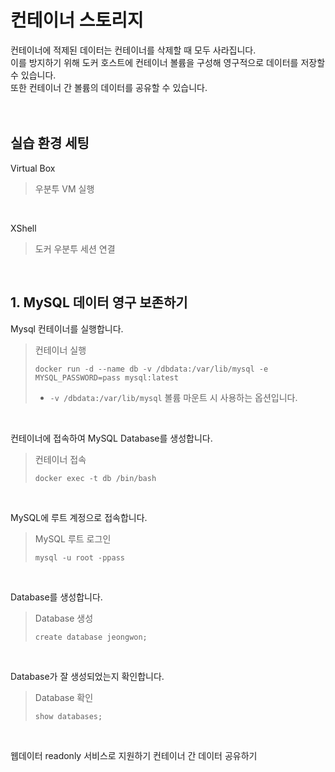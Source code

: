 # 컨테이너 스토리지

컨테이너에 적제된 데이터는 컨테이너를 삭제할 때 모두 사라집니다.   
이를 방지하기 위해 도커 호스트에 컨테이너 볼륨을 구성해 영구적으로 데이터를 저장할 수 있습니다.   
또한 컨테이너 간 볼륨의 데이터를 공유할 수 있습니다.
<br />
<br />
<br />

## 실습 환경 세팅

 Virtual Box
> 우분투 VM 실행
<br />
 
 XShell   
> 도커 우분투 세션 연결
<br />


## 1. MySQL 데이터 영구 보존하기
Mysql 컨테이너를 실행합니다.
> 컨테이너 실행
> ```
> docker run -d --name db -v /dbdata:/var/lib/mysql -e MYSQL_PASSWORD=pass mysql:latest
> ```
> - ``` -v /dbdata:/var/lib/mysql ```  볼륨 마운트 시 사용하는 옵션입니다.
<br />

컨테이너에 접속하여 MySQL Database를 생성합니다.
> 컨테이너 접속
> ```
> docker exec -t db /bin/bash
> ```
<br />

MySQL에 루트 계정으로 접속합니다.
> MySQL 루트 로그인
> ```
> mysql -u root -ppass
> ```
<br />

Database를 생성합니다.
> Database 생성
> ```
> create database jeongwon;
> ```
<br />

Database가 잘 생성되었는지 확인합니다.
> Database 확인
> ```
> show databases;
> ```
<br />


웹데이터 readonly 서비스로 지원하기
컨테이너 간 데이터 공유하기
